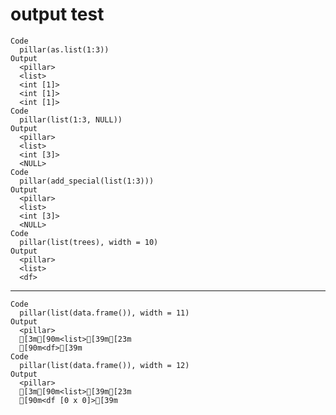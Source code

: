 # output test

    Code
      pillar(as.list(1:3))
    Output
      <pillar>
      <list>   
      <int [1]>
      <int [1]>
      <int [1]>
    Code
      pillar(list(1:3, NULL))
    Output
      <pillar>
      <list>   
      <int [3]>
      <NULL>   
    Code
      pillar(add_special(list(1:3)))
    Output
      <pillar>
      <list>   
      <int [3]>
      <NULL>   
    Code
      pillar(list(trees), width = 10)
    Output
      <pillar>
      <list>
      <df>  

---

    Code
      pillar(list(data.frame()), width = 11)
    Output
      <pillar>
      [3m[90m<list>[39m[23m
      [90m<df>[39m  
    Code
      pillar(list(data.frame()), width = 12)
    Output
      <pillar>
      [3m[90m<list>[39m[23m      
      [90m<df [0 x 0]>[39m

